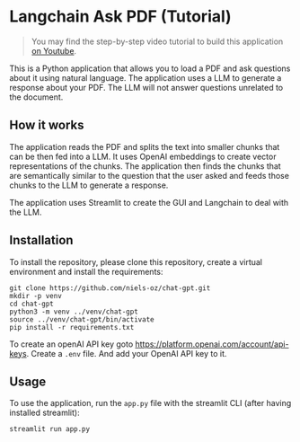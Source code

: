 # Langchain Ask PDF (Tutorial)

>You may find the step-by-step video tutorial to build this application [on Youtube](https://youtu.be/wUAUdEw5oxM).

This is a Python application that allows you to load a PDF and ask questions about it using natural language. The application uses a LLM to generate a response about your PDF. The LLM will not answer questions unrelated to the document.

## How it works

The application reads the PDF and splits the text into smaller chunks that can be then fed into a LLM. It uses OpenAI embeddings to create vector representations of the chunks. The application then finds the chunks that are semantically similar to the question that the user asked and feeds those chunks to the LLM to generate a response.

The application uses Streamlit to create the GUI and Langchain to deal with the LLM.


## Installation

To install the repository, please clone this repository, create a virtual environment and install the requirements:

```
git clone https://github.com/niels-oz/chat-gpt.git
mkdir -p venv
cd chat-gpt
python3 -m venv ../venv/chat-gpt
source ../venv/chat-gpt/bin/activate
pip install -r requirements.txt
```

To create an openAI API key goto https://platform.openai.com/account/api-keys. 
Create a `.env` file. And add your OpenAI API key to it.

## Usage

To use the application, run the `app.py` file with the streamlit CLI (after having installed streamlit): 

```
streamlit run app.py
```



